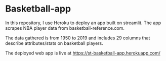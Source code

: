 # Basketball-app

In this repository, I use Heroku to deploy an app built on streamlit. The app scrapes NBA player data from basketball-reference.com. 

The data gathered is from 1950 to 2019 and includes 29 columns that describe attributes/stats on basketball players.

The deployed web app is live at https://st-basketball-app.herokuapp.com/
